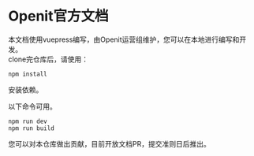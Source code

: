 # Openit官方文档
本文档使用vuepress编写，由Openit运营组维护，您可以在本地进行编写和开发。<br>
clone完仓库后，请使用：
```shell
npm install
```
安装依赖。

以下命令可用。
```shell
npm run dev
npm run build
```
您可以对本仓库做出贡献，目前开放文档PR，提交准则日后推出。